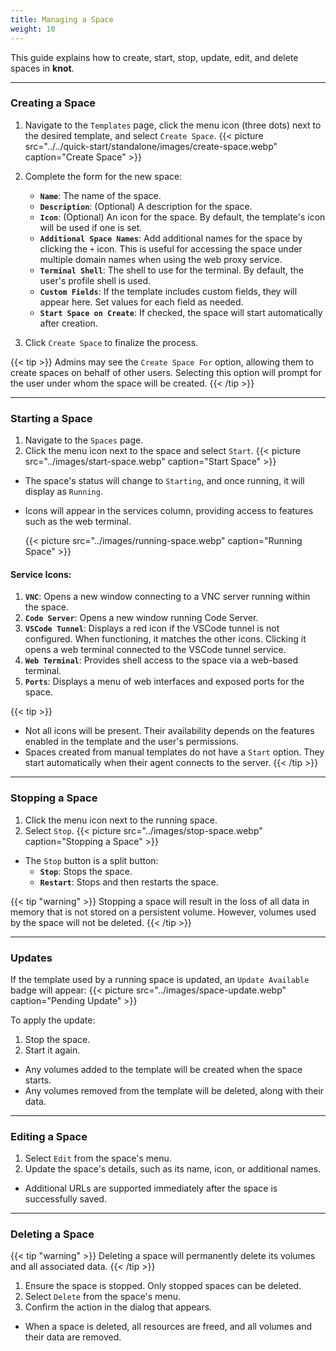 ```yaml
---
title: Managing a Space
weight: 10
---
```


This guide explains how to create, start, stop, update, edit, and delete spaces in **knot**.

---

### Creating a Space

1. Navigate to the `Templates` page, click the menu icon (three dots) next to the desired template, and select `Create Space`.
   {{< picture src="../../quick-start/standalone/images/create-space.webp" caption="Create Space" >}}

2. Complete the form for the new space:
   - **`Name`**: The name of the space.
   - **`Description`**: (Optional) A description for the space.
   - **`Icon`**: (Optional) An icon for the space. By default, the template's icon will be used if one is set.
   - **`Additional Space Names`**: Add additional names for the space by clicking the `+` icon. This is useful for accessing the space under multiple domain names when using the web proxy service.
   - **`Terminal Shell`**: The shell to use for the terminal. By default, the user's profile shell is used.
   - **`Custom Fields`**: If the template includes custom fields, they will appear here. Set values for each field as needed.
   - **`Start Space on Create`**: If checked, the space will start automatically after creation.

3. Click `Create Space` to finalize the process.

{{< tip >}}
Admins may see the `Create Space For` option, allowing them to create spaces on behalf of other users. Selecting this option will prompt for the user under whom the space will be created.
{{< /tip >}}

---

### Starting a Space

1. Navigate to the `Spaces` page.
2. Click the menu icon next to the space and select `Start`.
   {{< picture src="../images/start-space.webp" caption="Start Space" >}}

- The space's status will change to `Starting`, and once running, it will display as `Running`.
- Icons will appear in the services column, providing access to features such as the web terminal.

   {{< picture src="../images/running-space.webp" caption="Running Space" >}}

#### Service Icons:

1. **`VNC`**: Opens a new window connecting to a VNC server running within the space.
2. **`Code Server`**: Opens a new window running Code Server.
3. **`VSCode Tunnel`**: Displays a red icon if the VSCode tunnel is not configured. When functioning, it matches the other icons. Clicking it opens a web terminal connected to the VSCode tunnel service.
4. **`Web Terminal`**: Provides shell access to the space via a web-based terminal.
5. **`Ports`**: Displays a menu of web interfaces and exposed ports for the space.

{{< tip >}}
- Not all icons will be present. Their availability depends on the features enabled in the template and the user's permissions.
- Spaces created from manual templates do not have a `Start` option. They start automatically when their agent connects to the server.
{{< /tip >}}

---

### Stopping a Space

1. Click the menu icon next to the running space.
2. Select `Stop`.
   {{< picture src="../images/stop-space.webp" caption="Stopping a Space" >}}

- The `Stop` button is a split button:
  - **`Stop`**: Stops the space.
  - **`Restart`**: Stops and then restarts the space.

{{< tip "warning" >}}
Stopping a space will result in the loss of all data in memory that is not stored on a persistent volume. However, volumes used by the space will not be deleted.
{{< /tip >}}

---

### Updates

If the template used by a running space is updated, an `Update Available` badge will appear:
{{< picture src="../images/space-update.webp" caption="Pending Update" >}}

To apply the update:

1. Stop the space.
2. Start it again.

- Any volumes added to the template will be created when the space starts.
- Any volumes removed from the template will be deleted, along with their data.

---

### Editing a Space

1. Select `Edit` from the space's menu.
2. Update the space's details, such as its name, icon, or additional names.

- Additional URLs are supported immediately after the space is successfully saved.

---

### Deleting a Space

{{< tip "warning" >}}
Deleting a space will permanently delete its volumes and all associated data.
{{< /tip >}}

1. Ensure the space is stopped. Only stopped spaces can be deleted.
2. Select `Delete` from the space's menu.
3. Confirm the action in the dialog that appears.

- When a space is deleted, all resources are freed, and all volumes and their data are removed.
